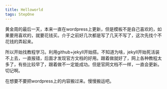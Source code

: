 ```yaml
---
title: Helloworld
tags: StepOne
---
```

黄金周的最后一天，本来一直在wordpress上更新，但是模板不是自己喜欢的，如果要用喜欢的，就要花钱买。介于之前好几次都是写了几天不写了，这次先找个不花钱的弄起来。

所以开始找教程学习。利用github+jekyll开始搭。不知道为啥，jekyll开始死活装不上去，一直报错，后面才发现官方文档的好用。跟着做就好了，网上各种教程太多了，有些比较早了，跟着做不一定能成功。但是官网文档不一样，一直会更新。切记啊。

在想要不要把wordpress上的内容搬过来。慢慢搬运吧。
